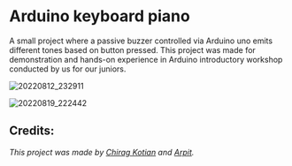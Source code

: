 # Arduino keyboard piano

A small project where a passive buzzer controlled via Arduino uno emits different tones based on button pressed. This project was 
made for demonstration and hands-on experience in Arduino introductory workshop conducted by us for our juniors.

![20220812_232911](https://github.com/ChiragKotian/Arduino-keyboard-piano/assets/117931123/5ad56efb-027d-40b3-afbe-d61c6eafe9e9)

![20220819_222442](https://github.com/ChiragKotian/Arduino-keyboard-piano/assets/117931123/cd9d7396-8cfd-4864-a245-98bb7b4e73a4)

## Credits:
_This project was made by [Chirag Kotian](https://github.com/ChiragKotian) and [Arpit](https://github.com/arpitguptagithub)._
